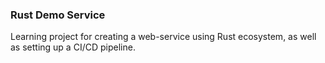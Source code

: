 ### Rust Demo Service

Learning project for creating a web-service using Rust ecosystem, as well as setting up a CI/CD pipeline.
